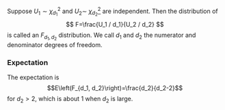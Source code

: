 Suppose $U_1 \sim \chi_{d_1}^2$ and $U_2 \sim$ [$\chi_{d_2}^2$](chi-square%20distribution) are independent. Then the distribution of
$$
F=\frac{U_1 / d_1}{U_2 / d_2}
$$
is called an $F_{d_1, d_2}$ distribution.
We call $d_1$ and $d_2$ the numerator and denominator degrees of freedom.
### Expectation
The expectation is $$E\left(F_{d_1, d_2}\right)=\frac{d_2}{d_2-2}$$ for $d_2>2$, which is about 1 when $d_2$ is large.